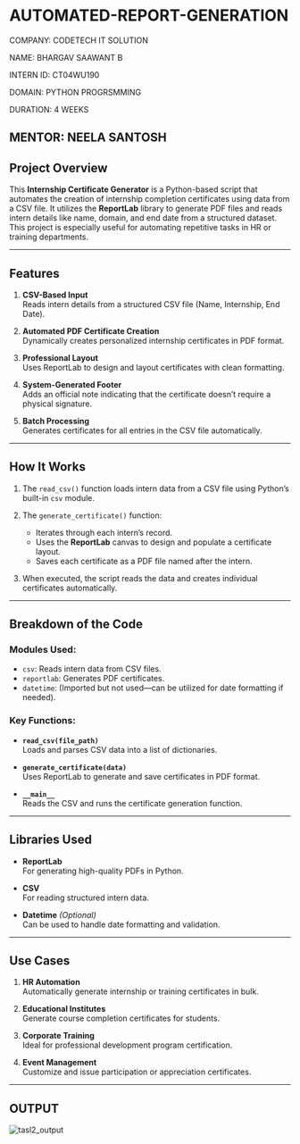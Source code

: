 # AUTOMATED-REPORT-GENERATION
 
COMPANY: CODETECH IT SOLUTION

NAME: BHARGAV SAAWANT B

INTERN ID: CT04WU190

DOMAIN: PYTHON PROGRSMMING

DURATION: 4 WEEKS

MENTOR: NEELA SANTOSH
---

## Project Overview  
This **Internship Certificate Generator** is a Python-based script that automates the creation of internship completion certificates using data from a CSV file. It utilizes the **ReportLab** library to generate PDF files and reads intern details like name, domain, and end date from a structured dataset. This project is especially useful for automating repetitive tasks in HR or training departments.

---

## Features

1. **CSV-Based Input**  
   Reads intern details from a structured CSV file (Name, Internship, End Date).

2. **Automated PDF Certificate Creation**  
   Dynamically creates personalized internship certificates in PDF format.

3. **Professional Layout**  
   Uses ReportLab to design and layout certificates with clean formatting.

4. **System-Generated Footer**  
   Adds an official note indicating that the certificate doesn’t require a physical signature.

5. **Batch Processing**  
   Generates certificates for all entries in the CSV file automatically.

---

## How It Works

1. The `read_csv()` function loads intern data from a CSV file using Python’s built-in `csv` module.

2. The `generate_certificate()` function:
   - Iterates through each intern’s record.
   - Uses the **ReportLab** canvas to design and populate a certificate layout.
   - Saves each certificate as a PDF file named after the intern.

3. When executed, the script reads the data and creates individual certificates automatically.

---

##  Breakdown of the Code

### Modules Used:
- `csv`: Reads intern data from CSV files.
- `reportlab`: Generates PDF certificates.
- `datetime`: (Imported but not used—can be utilized for date formatting if needed).

### Key Functions:
- **`read_csv(file_path)`**  
  Loads and parses CSV data into a list of dictionaries.

- **`generate_certificate(data)`**  
  Uses ReportLab to generate and save certificates in PDF format.

- **`__main__`**  
  Reads the CSV and runs the certificate generation function.

---

## Libraries Used

- **ReportLab**  
  For generating high-quality PDFs in Python.

- **CSV**  
  For reading structured intern data.

- **Datetime** *(Optional)*  
  Can be used to handle date formatting and validation.

---

## Use Cases

1. **HR Automation**  
   Automatically generate internship or training certificates in bulk.

2. **Educational Institutes**  
   Generate course completion certificates for students.

3. **Corporate Training**  
   Ideal for professional development program certification.

4. **Event Management**  
   Customize and issue participation or appreciation certificates.

---
## OUTPUT
![tasl2_output](https://github.com/user-attachments/assets/aece0c5a-868d-47f0-b40d-02b9f341b4c7)

